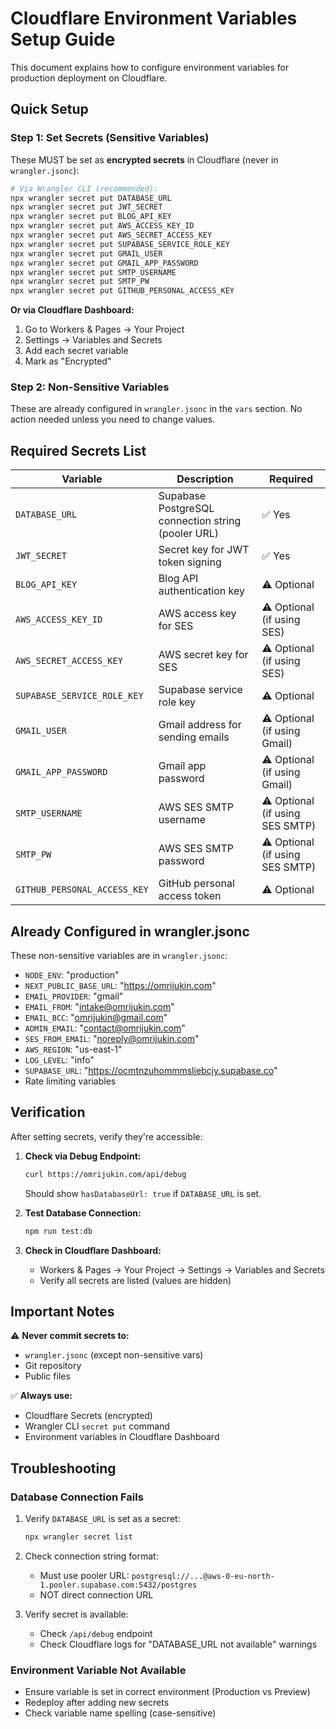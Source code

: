 # Cloudflare Environment Variables Setup Guide

This document explains how to configure environment variables for production deployment on Cloudflare.

## Quick Setup

### Step 1: Set Secrets (Sensitive Variables)

These MUST be set as **encrypted secrets** in Cloudflare (never in `wrangler.jsonc`):

```bash
# Via Wrangler CLI (recommended):
npx wrangler secret put DATABASE_URL
npx wrangler secret put JWT_SECRET
npx wrangler secret put BLOG_API_KEY
npx wrangler secret put AWS_ACCESS_KEY_ID
npx wrangler secret put AWS_SECRET_ACCESS_KEY
npx wrangler secret put SUPABASE_SERVICE_ROLE_KEY
npx wrangler secret put GMAIL_USER
npx wrangler secret put GMAIL_APP_PASSWORD
npx wrangler secret put SMTP_USERNAME
npx wrangler secret put SMTP_PW
npx wrangler secret put GITHUB_PERSONAL_ACCESS_KEY
```

**Or via Cloudflare Dashboard:**

1. Go to Workers & Pages → Your Project
2. Settings → Variables and Secrets
3. Add each secret variable
4. Mark as "Encrypted"

### Step 2: Non-Sensitive Variables

These are already configured in `wrangler.jsonc` in the `vars` section. No action needed unless you need to change values.

## Required Secrets List

| Variable                     | Description                                        | Required                        |
| ---------------------------- | -------------------------------------------------- | ------------------------------- |
| `DATABASE_URL`               | Supabase PostgreSQL connection string (pooler URL) | ✅ Yes                          |
| `JWT_SECRET`                 | Secret key for JWT token signing                   | ✅ Yes                          |
| `BLOG_API_KEY`               | Blog API authentication key                        | ⚠️ Optional                     |
| `AWS_ACCESS_KEY_ID`          | AWS access key for SES                             | ⚠️ Optional (if using SES)      |
| `AWS_SECRET_ACCESS_KEY`      | AWS secret key for SES                             | ⚠️ Optional (if using SES)      |
| `SUPABASE_SERVICE_ROLE_KEY`  | Supabase service role key                          | ⚠️ Optional                     |
| `GMAIL_USER`                 | Gmail address for sending emails                   | ⚠️ Optional (if using Gmail)    |
| `GMAIL_APP_PASSWORD`         | Gmail app password                                 | ⚠️ Optional (if using Gmail)    |
| `SMTP_USERNAME`              | AWS SES SMTP username                              | ⚠️ Optional (if using SES SMTP) |
| `SMTP_PW`                    | AWS SES SMTP password                              | ⚠️ Optional (if using SES SMTP) |
| `GITHUB_PERSONAL_ACCESS_KEY` | GitHub personal access token                       | ⚠️ Optional                     |

## Already Configured in wrangler.jsonc

These non-sensitive variables are in `wrangler.jsonc`:

- `NODE_ENV`: "production"
- `NEXT_PUBLIC_BASE_URL`: "https://omrijukin.com"
- `EMAIL_PROVIDER`: "gmail"
- `EMAIL_FROM`: "intake@omrijukin.com"
- `EMAIL_BCC`: "omrijukin@gmail.com"
- `ADMIN_EMAIL`: "contact@omrijukin.com"
- `SES_FROM_EMAIL`: "noreply@omrijukin.com"
- `AWS_REGION`: "us-east-1"
- `LOG_LEVEL`: "info"
- `SUPABASE_URL`: "https://ocmtnzuhommmsliebcjy.supabase.co"
- Rate limiting variables

## Verification

After setting secrets, verify they're accessible:

1. **Check via Debug Endpoint:**

   ```bash
   curl https://omrijukin.com/api/debug
   ```

   Should show `hasDatabaseUrl: true` if `DATABASE_URL` is set.

2. **Test Database Connection:**

   ```bash
   npm run test:db
   ```

3. **Check in Cloudflare Dashboard:**
   - Workers & Pages → Your Project → Settings → Variables and Secrets
   - Verify all secrets are listed (values are hidden)

## Important Notes

⚠️ **Never commit secrets to:**

- `wrangler.jsonc` (except non-sensitive vars)
- Git repository
- Public files

✅ **Always use:**

- Cloudflare Secrets (encrypted)
- Wrangler CLI `secret put` command
- Environment variables in Cloudflare Dashboard

## Troubleshooting

### Database Connection Fails

1. Verify `DATABASE_URL` is set as a secret:

   ```bash
   npx wrangler secret list
   ```

2. Check connection string format:

   - Must use pooler URL: `postgresql://...@aws-0-eu-north-1.pooler.supabase.com:5432/postgres`
   - NOT direct connection URL

3. Verify secret is available:
   - Check `/api/debug` endpoint
   - Check Cloudflare logs for "DATABASE_URL not available" warnings

### Environment Variable Not Available

- Ensure variable is set in correct environment (Production vs Preview)
- Redeploy after adding new secrets
- Check variable name spelling (case-sensitive)
